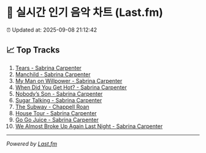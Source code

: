 # 🎵 실시간 인기 음악 차트 (Last.fm)

⏰ Updated at: 2025-09-08 21:12:42

## 📈 Top Tracks

1. [Tears - Sabrina Carpenter](https://www.last.fm/music/Sabrina+Carpenter/_/Tears)
2. [Manchild - Sabrina Carpenter](https://www.last.fm/music/Sabrina+Carpenter/_/Manchild)
3. [My Man on Willpower - Sabrina Carpenter](https://www.last.fm/music/Sabrina+Carpenter/_/My+Man+on+Willpower)
4. [When Did You Get Hot? - Sabrina Carpenter](https://www.last.fm/music/Sabrina+Carpenter/_/When+Did+You+Get+Hot%3F)
5. [Nobody’s Son - Sabrina Carpenter](https://www.last.fm/music/Sabrina+Carpenter/_/Nobody%E2%80%99s+Son)
6. [Sugar Talking - Sabrina Carpenter](https://www.last.fm/music/Sabrina+Carpenter/_/Sugar+Talking)
7. [The Subway - Chappell Roan](https://www.last.fm/music/Chappell+Roan/_/The+Subway)
8. [House Tour - Sabrina Carpenter](https://www.last.fm/music/Sabrina+Carpenter/_/House+Tour)
9. [Go Go Juice - Sabrina Carpenter](https://www.last.fm/music/Sabrina+Carpenter/_/Go+Go+Juice)
10. [We Almost Broke Up Again Last Night - Sabrina Carpenter](https://www.last.fm/music/Sabrina+Carpenter/_/We+Almost+Broke+Up+Again+Last+Night)

---
*Powered by [Last.fm](https://www.last.fm)*
